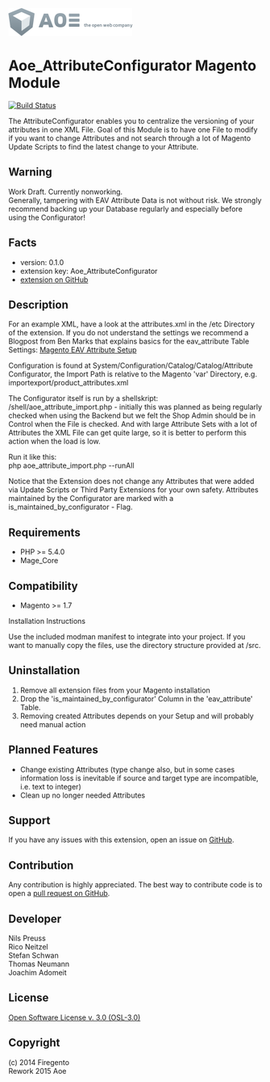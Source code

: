 [![AOE](aoe-logo.png)](http://www.aoe.com)

# Aoe_AttributeConfigurator Magento Module

[![Build Status](https://travis-ci.org/AOEpeople/Aoe_AttributeConfigurator.svg)](https://travis-ci.org/AOEpeople/Aoe_AttributeConfigurator)

The AttributeConfigurator enables you to centralize the versioning of your attributes in one XML File. Goal of this
Module is to have one File to modify if you want to change Attributes and not search through a lot of Magento
Update Scripts to find the latest change to your Attribute.

## Warning

Work Draft. Currently nonworking.<br />
Generally, tampering with EAV Attribute Data is not without risk. We strongly recommend backing up your
Database regularly and especially before using the Configurator!

## Facts

- version: 0.1.0
- extension key: Aoe_AttributeConfigurator
- [extension on GitHub](https://github.com/AOEpeople/Aoe_AttributeConfigurator)

## Description

For an example XML, have a look at the attributes.xml in the /etc Directory of the extension. If you do not understand
the settings we recommend a Blogpost from Ben Marks that explains basics for the eav_attribute Table Settings:
[Magento EAV Attribute Setup](http://www.webguys.de/magento/eav-attribute-setup/)

Configuration is found at System/Configuration/Catalog/Catalog/Attribute Configurator, the Import Path is
relative to the Magento 'var' Directory, e.g. importexport/product_attributes.xml

The Configurator itself is run by a shellskript: /shell/aoe_attribute_import.php - initially this was planned
as being regularly checked when using the Backend but we felt the Shop Admin should be in Control when the
File is checked. And with large Attribute Sets with a lot of Attributes the XML File can get quite large,
so it is better to perform this action when the load is low.

Run it like this:<br />
php aoe_attribute_import.php --runAll

Notice that the Extension does not change any Attributes that were added via Update Scripts or Third Party Extensions
for your own safety. Attributes maintained by the Configurator are marked with a is_maintained_by_configurator - Flag.

## Requirements

- PHP >= 5.4.0
- Mage_Core

## Compatibility

- Magento >= 1.7

Installation Instructions

Use the included modman manifest to integrate into your project. If you want to manually copy the files, use the
directory structure provided at /src.

## Uninstallation

1. Remove all extension files from your Magento installation
2. Drop the 'is_maintained_by_configurator' Column in the 'eav_attribute' Table.
3. Removing created Attributes depends on your Setup and will probably need manual action

## Planned Features

- Change existing Attributes (type change also, but in some cases information loss is inevitable if source and target
type are incompatible, i.e. text to integer)
- Clean up no longer needed Attributes

## Support

If you have any issues with this extension, open an issue on
[GitHub](https://github.com/AOEpeople/Aoe_AttributeConfigurator/issues).

## Contribution

Any contribution is highly appreciated. The best way to contribute code is to open a
[pull request on GitHub](https://help.github.com/articles/using-pull-requests).

## Developer

Nils Preuss<br />
Rico Neitzel<br />
Stefan Schwan<br />
Thomas Neumann<br />
Joachim Adomeit<br />

## License

[Open Software License v. 3.0 (OSL-3.0)](http://opensource.org/licenses/OSL-3.0)

## Copyright

(c) 2014 Firegento<br />
Rework 2015 Aoe
